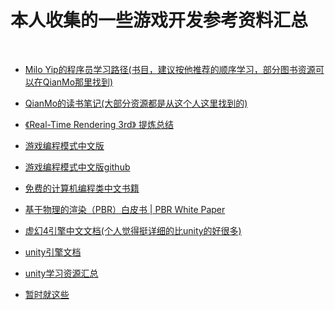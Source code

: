 # 本人收集的一些游戏开发参考资料汇总
<br>

- [Milo Yip的程序员学习路径(书目，建议按他推荐的顺序学习，部分图书资源可以在QianMo那里找到)](https://github.com/miloyip/game-programmer)

- [QianMo的读书笔记(大部分资源都是从这个人这里找到的)](https://github.com/QianMo/Game-Programmer-Study-Notes)

- [《Real-Time Rendering 3rd》 提炼总结](https://github.com/QianMo/Real-Time-Rendering-3rd-CN-Summary-Ebook)

- [游戏编程模式中文版](https://gpp.tkchu.me/)

- [游戏编程模式中文版github](https://github.com/tkchu/Game-Programming-Patterns-CN)

- [免费的计算机编程类中文书籍](https://github.com/QianMo/free-programming-books-zh_CN)

- [基于物理的渲染（PBR）白皮书 | PBR White Paper](https://github.com/QianMo/PBR-White-Paper)

- [虚幻4引擎中文文档(个人觉得挺详细的比unity的好很多)](http://api.unrealengine.com/CHN/)

- [unity引擎文档](https://docs.unity3d.com/Manual/UnityManual.html)

- [unity学习资源汇总](https://github.com/QianMo/Unity-Shader-Resources-List)

- [暂时就这些]()

